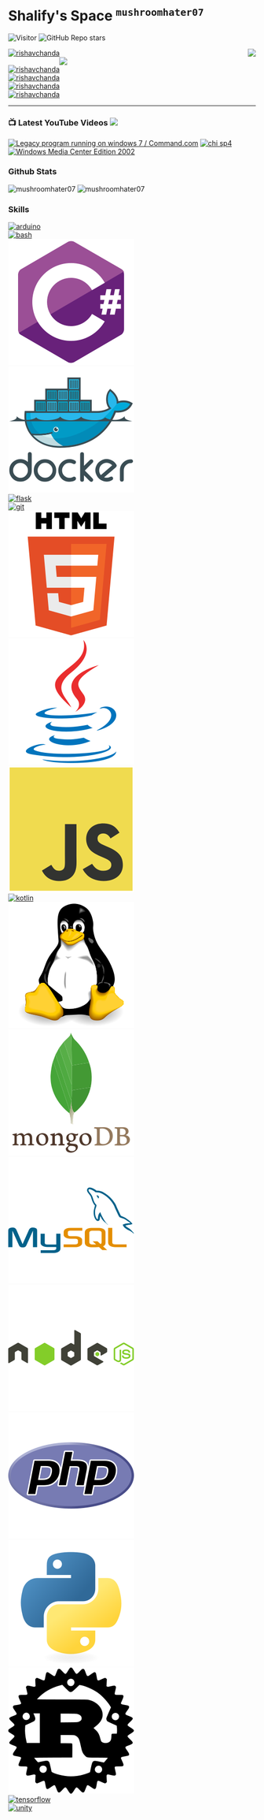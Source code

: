 # **Shalify**'s Space  <sup>`mushroomhater07`</sup>
![Visitor](https://komarev.com/ghpvc/?username=mushroomhater07&label=Profile%20views&color=0e75b6&style=flat)
![GitHub Repo stars](https://img.shields.io/github/stars/mushroomhater07/mushroomhater07?style=for-the-badge)


<img align="right" src="https://profile-counter.glitch.me/mushroomhater07/count.svg" />

[![rishavchanda](https://cdn.buymeacoffee.com/buttons/v2/default-yellow.png)](https://www.buymeacoffee.com/idk) 
<img align="right" src="https://raw.githubusercontent.com/sagar-viradiya/sagar-viradiya/master/resources/banner.png" width="400px"/>

[![rishavchanda](https://img.shields.io/twitter/follow/rishavchanda?logo=X&style=for-the-badge)](https://twitter.com/rishavchanda)  
[![rishavchanda](https://img.shields.io/twitter/follow/hheylau?logo=linkedin&style=for-the-badge)](https://twitter.com/rishavchanda)  
[![rishavchanda](https://img.shields.io/twitter/follow/rishavchanda?logo=youtube&style=for-the-badge)](https://twitter.com/rishavchanda)  
[![rishavchanda](https://img.shields.io/twitter/follow/rishavchanda?logo=whatsapp&style=for-the-badge)](https://twitter.com/rishavchanda)
<!--<a href="https://ko-fi.com/idk"><img alt="idk" height="50" src="https://cdn.ko-fi.com/cdn/kofi3.png?v=3" width="210" /></a>-->


---
### 📺 Latest YouTube Videos [![](https://custom-icon-badges.demolab.com/badge/-Subscribe%20Now-red?style=for-the-badge&logo=video&logoColor=white)](https://www.youtube.com/channel/UCjEmFOU-tx1TJpxln4aZD5g?sub_confirmation=1)

<!-- BEGIN YOUTUBE-CARDS -->
[![Legacy program running on windows 7 / Command.com](https://ytcards.demolab.com/?id=HvvjLYtmNUg&title=Legacy+program+running+on+windows+7+%2F+Command.com&lang=en&timestamp=1618585213&background_color=%230d1117&title_color=%23ffffff&stats_color=%23dedede&max_title_lines=1&width=250&border_radius=5&duration=1529 "Legacy program running on windows 7 / Command.com")](https://www.youtube.com/watch?v=HvvjLYtmNUg)
[![chi sp4](https://ytcards.demolab.com/?id=V_MRI4HN4Sw&title=chi+sp4&lang=en&timestamp=1618535842&background_color=%230d1117&title_color=%23ffffff&stats_color=%23dedede&max_title_lines=1&width=250&border_radius=5&duration=469 "chi sp4")](https://www.youtube.com/watch?v=V_MRI4HN4Sw)
[![Windows Media Center Edition 2002](https://ytcards.demolab.com/?id=HgS0L9DK-NI&title=Windows+Media+Center+Edition+2002&lang=en&timestamp=1618018212&background_color=%230d1117&title_color=%23ffffff&stats_color=%23dedede&max_title_lines=1&width=250&border_radius=5&duration=931 "Windows Media Center Edition 2002")](https://www.youtube.com/watch?v=HgS0L9DK-NI)
<!-- END YOUTUBE-CARDS -->

### Github Stats
<p>
  <img alt="mushroomhater07" src="https://github-readme-streak-stats.herokuapp.com/?user=mushroomhater07&theme=highcontrast" />
  <!--    <img alt="mushroomhater07" src="https://github-readme-stats.vercel.app/api?username=mushroomhater07&show_icons=true&theme=highcontrast&rank_icon=github&include_all_commits=true&show=reviews,discussions_started,discussions_answered,prs_merged,prs_merged_percentage"&lt;!&ndash;    &hide=stars,commits,prs,issues,contribs&ndash;&gt; />-->
  <img alt="mushroomhater07" src="https://github-readme-stats.vercel.app/api/top-langs?username=mushroomhater07&show_icons=true&locale=en&layout=compact&size_weight=0.5&count_weight=0.5&hide=c%2B%2B,c,shaderlab&theme=highcontrast&langs_count=8" />
</p>

### Skills
[![arduino](https://cdn.worldvectorlogo.com/logos/arduino-1.svg)](https://www.arduino.cc/)           
[![bash](https://www.vectorlogo.zone/logos/gnu_bash/gnu_bash-icon.svg)](https://www.gnu.org/software/bash/)           
[![csharp](https://raw.githubusercontent.com/devicons/devicon/master/icons/csharp/csharp-original.svg) ](https://www.w3schools.com/cs/)
[![docker](https://raw.githubusercontent.com/devicons/devicon/master/icons/docker/docker-original-wordmark.svg) ](https://www.docker.com/)           
[![flask](https://www.vectorlogo.zone/logos/pocoo_flask/pocoo_flask-icon.svg) ](https://flask.palletsprojects.com/)           
[![git](https://www.vectorlogo.zone/logos/git-scm/git-scm-icon.svg) ](https://git-scm.com/)           
[![html5](https://raw.githubusercontent.com/devicons/devicon/master/icons/html5/html5-original-wordmark.svg) ](https://www.w3.org/html/)           
[![java](https://raw.githubusercontent.com/devicons/devicon/master/icons/java/java-original.svg) ](https://www.java.com)           
[![javascript](https://raw.githubusercontent.com/devicons/devicon/master/icons/javascript/javascript-original.svg) ](https://developer.mozilla.org/en-US/docs/Web/JavaScript)           
[![kotlin](https://www.vectorlogo.zone/logos/kotlinlang/kotlinlang-icon.svg) ](https://kotlinlang.org)  
[![linux](https://raw.githubusercontent.com/devicons/devicon/master/icons/linux/linux-original.svg) ](https://www.linux.org/)           
[![mongodb](https://raw.githubusercontent.com/devicons/devicon/master/icons/mongodb/mongodb-original-wordmark.svg) ](https://www.mongodb.com/)           
[![mysql](https://raw.githubusercontent.com/devicons/devicon/master/icons/mysql/mysql-original-wordmark.svg) ](https://www.mysql.com/)           
[![nodejs](https://raw.githubusercontent.com/devicons/devicon/master/icons/nodejs/nodejs-original-wordmark.svg) ](https://nodejs.org)           
[![php](https://raw.githubusercontent.com/devicons/devicon/master/icons/php/php-original.svg) ](https://www.php.net)           
[![python](https://raw.githubusercontent.com/devicons/devicon/master/icons/python/python-original.svg) ](https://www.python.org)           
[![rust](https://raw.githubusercontent.com/devicons/devicon/master/icons/rust/rust-plain.svg) ](https://www.rust-lang.org)           
[![tensorflow](https://www.vectorlogo.zone/logos/tensorflow/tensorflow-icon.svg) ](https://www.tensorflow.org)        
[![unity](https://www.vectorlogo.zone/logos/unity3d/unity3d-icon.svg)](https://unity.com/)



<!--    <a href="https://github.com/ryo-ma/github-profile-trophy"><img alt="mushroomhater07" src="https://github-profile-trophy.vercel.app/?username=mushroomhater07" /></a>-->

<!-- 
  **mushroomhater07/mushroomhater07** is a ✨ _special_ ✨ repository because its `README.md` (this file) appears on your GitHub profile.

  Here are some ideas to get you started:

  - 🔭 I’m currently working on ...
  - 🌱 I’m currently learning ...
  - 👯 I’m looking to collaborate on ...
  - 🤔 I’m looking for help with ...
  - 💬 Ask me about ...
  - 📫 How to reach me: ...
  - 😄 Pronouns: ...
  - ⚡ Fun fact: ...
  -->
